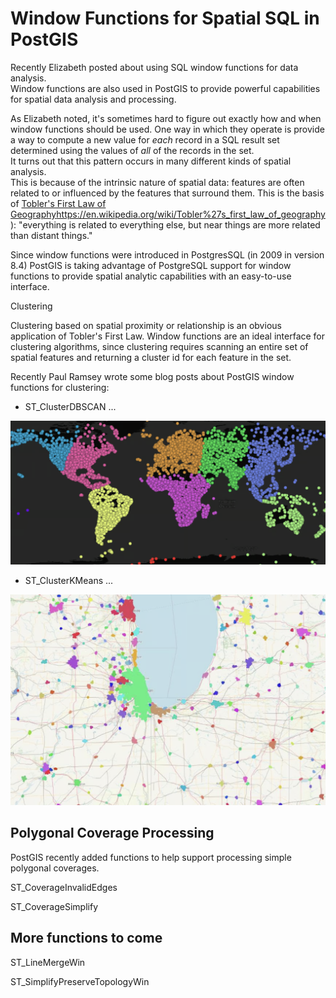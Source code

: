 # Window Functions for Spatial SQL in PostGIS

Recently Elizabeth posted about using SQL window functions for data analysis.  
Window functions are also used in PostGIS to provide powerful capabilities for spatial data analysis and processing.

As Elizabeth noted, it's sometimes hard to figure out exactly how and when window functions should be used.
One way in which they operate is provide a way to compute a new value for *each* record in a SQL result set
determined using the values of *all* of the records in the set.  
It turns out that this pattern occurs in many different kinds of spatial analysis.  
This is because of the intrinsic nature of spatial data: features are often related to 
or influenced by the features that surround them.
This is the basis of [Tobler's First Law of Geography]()https://en.wikipedia.org/wiki/Tobler%27s_first_law_of_geography): 
"everything is related to everything else, but near things are more related than distant things."

Since window functions were introduced in PostgresSQL (in 2009 in version 8.4)
PostGIS is taking advantage of PostgreSQL support for window functions to provide spatial analytic capabilities
with an easy-to-use interface.

Clustering

Clustering based on spatial proximity or relationship is an obvious application of Tobler's First Law.
Window functions are an ideal interface for clustering algorithms, since
clustering requires scanning an entire set of spatial features and returning a
cluster id for each feature in the set.



Recently Paul Ramsey wrote some blog posts about PostGIS window functions for clustering:

* ST_ClusterDBSCAN ...

![ST_ClusterDBSCAN](st_clusterdbscan.png)

* ST_ClusterKMeans ...

![ST_ClusterKMeans](st_clusterkmeans.png)

## Polygonal Coverage Processing

PostGIS recently added functions to help support processing simple polygonal coverages.  



ST_CoverageInvalidEdges

ST_CoverageSimplify


## More functions to come

ST_LineMergeWin

ST_SimplifyPreserveTopologyWin







